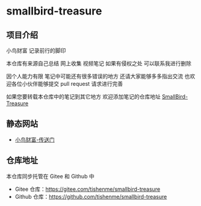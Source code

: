 # smallbird-treasure

## 项目介绍

小鸟财富 记录前行的脚印

本仓库有来源自己总结 网上收集 视频笔记 如果有侵权之处 可以联系我进行删除

因个人能力有限 笔记中可能还有很多错误的地方 还请大家能够多多指出交流 也欢迎各位小伙伴能够提交 pull request 请求进行完善

如果您要转载本仓库中的笔记到其它地方 欢迎添加笔记的仓库地址 [SmallBird-Treasure](https://gitee.com/tishenme/smallbird-treasure)

## 静态网站

- [小鸟财富-传送门](https://tishenme.gitee.io/smallbird-treasure-site)

## 仓库地址

本仓库同步托管在 Gitee 和 Github 中

- Gitee 仓库：https://gitee.com/tishenme/smallbird-treasure
- Github 仓库：https://github.com/tishenme/smallbird-treasure